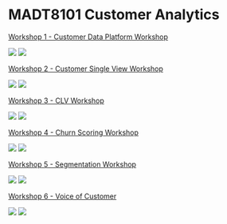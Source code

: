 # MADT8101 Customer Analytics
[Workshop 1 - Customer Data Platform Workshop](https://github.com/rindfleisch/MADT8101_Customer_analytics/tree/main/Workshop%201%20Customer%20Data%20Platform(CDP))

[![](https://img.shields.io/badge/-Concept-blue)](#) [![](https://img.shields.io/badge/-Presentation-Green)](#)

[Workshop 2 - Customer Single View Workshop](https://github.com/rindfleisch/MADT8101_Customer_analytics/tree/main/Workshop%202%20Customer%20Single%20View)

[![](https://img.shields.io/badge/-Concept-blue)](#) [![](https://img.shields.io/badge/-Presentation-Green)](#)

[Workshop 3 - CLV Workshop](https://github.com/rindfleisch/MADT8101_Customer_analytics/tree/main/Workshop%203%20Customer%20Lifetime%20Value(CLV)) 

[![](https://img.shields.io/badge/-Concept-blue)](#) [![](https://img.shields.io/badge/-Presentation-Green)](#)

[Workshop 4 - Churn Scoring Workshop](https://github.com/rindfleisch/MADT8101_Customer_analytics/tree/main/Workshop%204%20Churn%20Prediction)

[![](https://img.shields.io/badge/-Concept-blue)](#) [![](https://img.shields.io/badge/-Code-red)](#) 

[Workshop 5 - Segmentation Workshop](https://github.com/rindfleisch/MADT8101_Customer_analytics/tree/main/Workshop%205%20Customer%20Segmentation) 

[![](https://img.shields.io/badge/-Concept-blue)](#) [![](https://img.shields.io/badge/-Presentation-Green)](#)

[Workshop 6 - Voice of Customer](https://github.com/rindfleisch/MADT8101_Customer_analytics/tree/main/Workshop%206%20Voice%20of%20Customer)

[![](https://img.shields.io/badge/-Concept-blue)](#) [![](https://img.shields.io/badge/-Code-red)](#) 
